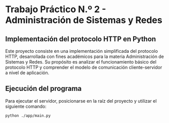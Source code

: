# Trabajo Práctico N.º 2 - Administración de Sistemas y Redes

## Implementación del protocolo HTTP en Python

Este proyecto consiste en una implementación simplificada del protocolo HTTP, desarrollada con fines académicos para la materia Administración de Sistemas y Redes. Su propósito es analizar el funcionamiento básico del protocolo HTTP y comprender el modelo de comunicación cliente-servidor a nivel de aplicación.

## Ejecución del programa

Para ejecutar el servidor, posicionarse en la raíz del proyecto y utilizar el siguiente comando:

```bash
python ./app/main.py
